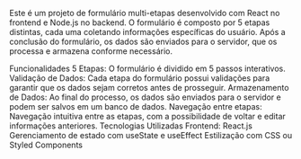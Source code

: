 Este é um projeto de formulário multi-etapas desenvolvido com React no frontend e Node.js no backend. O formulário é composto por 5 etapas distintas, cada uma coletando informações específicas do usuário. Após a conclusão do formulário, os dados são enviados para o servidor, que os processa e armazena conforme necessário.

Funcionalidades
5 Etapas: O formulário é dividido em 5 passos interativos.
Validação de Dados: Cada etapa do formulário possui validações para garantir que os dados sejam corretos antes de prosseguir.
Armazenamento de Dados: Ao final do processo, os dados são enviados para o servidor e podem ser salvos em um banco de dados.
Navegação entre etapas: Navegação intuitiva entre as etapas, com a possibilidade de voltar e editar informações anteriores.
Tecnologias Utilizadas
Frontend: React.js
Gerenciamento de estado com useState e useEffect
Estilização com CSS ou Styled Components
